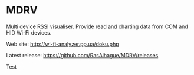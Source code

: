 MDRV
====

Multi device RSSI visualiser. Provide read and charting data from COM and HID Wi-Fi devices.

Web site: http://wi-fi-analyzer.pp.ua/doku.php

Latest release: https://github.com/RasAlhague/MDRV/releases

Test